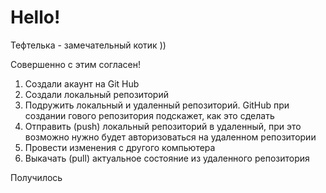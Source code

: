 # Hello!

Тефтелька - замечательный котик ))

Совершенно с этим согласен!

1. Создали акаунт на Git Hub
2. Создали локальный репозиторий
3. Подружить локальный и удаленный репозиторий. GitHub при создании гового репозитория подскажет, как это сделать
4. Отправить (push) локальный репозиторий в удаленный, при это возможно нужно будет авторизоваться на удаленном репозитории
5. Провести изменения с другого компьютера
6. Выкачать (pull) актуальное состояние из удаленного репозитория

Получилось